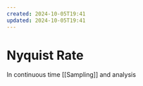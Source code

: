 ```yaml
---
created: 2024-10-05T19:41
updated: 2024-10-05T19:41
---
```


# Nyquist Rate

In continuous time [[Sampling]] and analysis